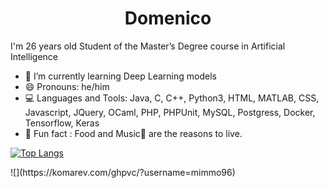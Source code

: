 <h1 align="center">
  <b>Domenico</b>
</h1>


I'm 26 years old Student of the Master’s Degree course in Artificial Intelligence

 - 🧠 I’m currently learning Deep Learning models 
 - 😄 Pronouns: he/him
 - 💻 Languages and Tools: Java, C, C++, Python3, HTML, MATLAB, CSS, Javascript, JQuery, OCaml, PHP, PHPUnit, MySQL, Postgress, Docker, Tensorflow, Keras
 - 🧐 Fun fact : Food and Music🎵 are the reasons to live.

[![Top Langs](https://github-readme-stats.vercel.app/api/top-langs/?username=mimmo96&layout=compact)](https://github.com/mimmo96/github-readme-stats)

<!--
//![Mimmo Trips' Activity Graph](https://activity-graph.herokuapp.com/graph?username=mimmo96&custom_title=Contribution&&theme=gruvbox&bg_color=282828&hide_border=true&line=d1a01f&point=c58545)

--!>

![](https://komarev.com/ghpvc/?username=mimmo96)

